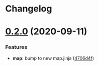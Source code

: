 # Changelog

# [0.2.0](https://github.com/saltstack-formulas/lynis-formula/compare/v0.1.0...v0.2.0) (2020-09-11)


### Features

* **map:** bump to new map.jinja ([4706d4f](https://github.com/saltstack-formulas/lynis-formula/commit/4706d4f3dd1da9e1882b9e971555b691b6d31e52))
